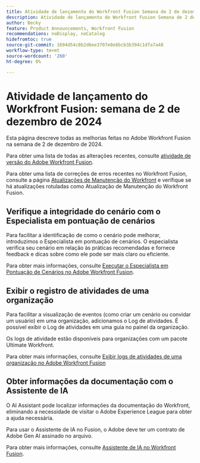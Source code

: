 ```yaml
---
title: Atividade de lançamento do Workfront Fusion Semana de 2 de dezembro de 2024
description: Atividade de lançamento do Workfront Fusion Semana de 2 de dezembro de 2024
author: Becky
feature: Product Announcements, Workfront Fusion
recommendations: noDisplay, noCatalog
hidefromtoc: true
source-git-commit: 1694d54c8b2d6ee3707e8e8bcb3b394c1dfa7a48
workflow-type: tm+mt
source-wordcount: '260'
ht-degree: 0%

---
```


# Atividade de lançamento do Workfront Fusion: semana de 2 de dezembro de 2024

Esta página descreve todas as melhorias feitas no Adobe Workfront Fusion na semana de 2 de dezembro de 2024.

Para obter uma lista de todas as alterações recentes, consulte [atividade de versão do Adobe Workfront Fusion](../../../product-announcements/product-releases/fusion-release-activity/fusion-release-activity.md).

Para obter uma lista de correções de erros recentes no Workfront Fusion, consulte a página [Atualizações de Manutenção do Workfront](https://experienceleague.adobe.com/docs/workfront-known-issues/releases/current-updates.html) e verifique se há atualizações rotuladas como Atualização de Manutenção do Workfront Fusion.

## Verifique a integridade do cenário com o Especialista em pontuação de cenários

Para facilitar a identificação de como o cenário pode melhorar, introduzimos o Especialista em pontuação de cenários. O especialista verifica seu cenário em relação às práticas recomendadas e fornece feedback e dicas sobre como ele pode ser mais claro ou eficiente.

Para obter mais informações, consulte [Executar o Especialista em Pontuação de Cenários no Adobe Workfront Fusion](/help/quicksilver/workfront-fusion/scenarios/run-scenario-scoring.md).

## Exibir o registro de atividades de uma organização

Para facilitar a visualização de eventos (como criar um cenário ou convidar um usuário) em uma organização, adicionamos o Log de atividades. É possível exibir o Log de atividades em uma guia no painel da organização.

Os logs de atividade estão disponíveis para organizações com um pacote Ultimate Workfront.

Para obter mais informações, consulte [Exibir logs de atividades de uma organização no Adobe Workfront Fusion](/help/quicksilver/workfront-fusion/organizations/view-activity-logs-for-an-org.md)

## Obter informações da documentação com o Assistente de IA

O AI Assistant pode localizar informações da documentação do Workfront, eliminando a necessidade de visitar o Adobe Experience League para obter a ajuda necessária.

Para usar o Assistente de IA no Fusion, o Adobe deve ter um contrato de Adobe Gen AI assinado no arquivo.

Para obter mais informações, consulte [Assistente de IA no Workfront Fusion](/help/quicksilver/workfront-fusion/get-started/fusion-ai-assistant.md).

